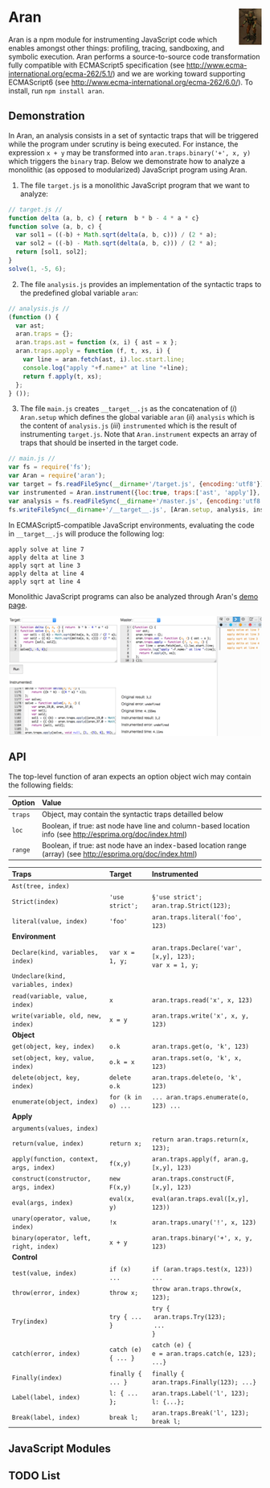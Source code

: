 # Aran <img src="aran.png" align="right" alt="aran-logo" title="Aran Linvail"/>

Aran is a npm module for instrumenting JavaScript code which enables amongst other things: profiling, tracing, sandboxing, and symbolic execution. Aran performs a source-to-source code transformation fully compatible with ECMAScript5 specification (see http://www.ecma-international.org/ecma-262/5.1/) and we are working toward supporting ECMAScript6 (see http://www.ecma-international.org/ecma-262/6.0/). To install, run `npm install aran`.

## Demonstration

In Aran, an analysis consists in a set of syntactic traps that will be triggered while the program under scrutiny is being executed.
For instance, the expression `x + y` may be transformed into `aran.traps.binary('+', x, y)` which triggers the `binary` trap.
Below we demonstrate how to analyze a monolithic (as opposed to modularized) JavaScript program using Aran.

1. The file `target.js` is a monolithic JavaScript program that we want to analyze:

  ```javascript
  // target.js //
  function delta (a, b, c) { return  b * b - 4 * a * c}
  function solve (a, b, c) {
    var sol1 = ((-b) + Math.sqrt(delta(a, b, c))) / (2 * a);
    var sol2 = ((-b) - Math.sqrt(delta(a, b, c))) / (2 * a);
    return [sol1, sol2];
  }
  solve(1, -5, 6);
  ```

2. The file `analysis.js` provides an implementation of the syntactic traps to the predefined global variable `aran`:

  ```javascript
  // analysis.js //
  (function () {
    var ast;
    aran.traps = {};
    aran.traps.ast = function (x, i) { ast = x };
    aran.traps.apply = function (f, t, xs, i) {
      var line = aran.fetch(ast, i).loc.start.line;
      console.log("apply "+f.name+" at line "+line);
      return f.apply(t, xs);
    };
  } ());
  ```

3. The file `main.js` creates `__target__.js` as the concatenation of (*i*) `Aran.setup` which defines the global variable `aran` (*ii*) `analysis` which is the content of `analysis.js` (*iii*) `instrumented` which is the result of instrumenting `target.js`. Note that `Aran.instrument` expects an array of traps that should be inserted in the target code.

  ```javascript
  // main.js //
  var fs = require('fs');
  var Aran = require('aran');
  var target = fs.readFileSync(__dirname+'/target.js', {encoding:'utf8'});
  var instrumented = Aran.instrument({loc:true, traps:['ast', 'apply']}, target);
  var analysis = fs.readFileSync(__dirname+'/master.js', {encoding:'utf8'});
  fs.writeFileSync(__dirname+'/__target__.js', [Aran.setup, analysis, instrumented].join('\n'));
  ```

In ECMAScript5-compatible JavaScript environments, evaluating the code in `__target__.js` will produce the following log: 

```
apply solve at line 7
apply delta at line 3
apply sqrt at line 3
apply delta at line 4
apply sqrt at line 4
```

Monolithic JavaScript programs can also be analyzed through Aran's [demo page](http://rawgit.com/lachrist/aran/master/glitterdust/demo.html).

<img src="demo.png" align="center" alt="demo-screenshot" title="Aran's demonstration page"/>

## API

The top-level function of aran expects an option object wich may contain the following fields:

Option  | Value
:-------|:----------------
`traps` | Object, may contain the syntactic traps detailled below
`loc`   | Boolean, if true: ast node have line and column-based location info (see http://esprima.org/doc/index.html)
`range` | Boolean, if true: ast node have an index-based location range (array) (see http://esprima.org/doc/index.html)

Traps                                        | Target              | Instrumented
:--------------------------------------------|:--------------------|:------------------------------------------------------
`Ast(tree, index)`                           |                     |
`Strict(index)`                              | `'use strict';`     | `§'use strict';`<br>`aran.trap.Strict(123);`
`literal(value, index)`                      | `'foo'`             | `aran.traps.literal('foo', 123)`
**Environment**                              |                     |
`Declare(kind, variables, index)`            | `var x = 1, y;`     | `aran.traps.Declare('var', [x,y], 123);`<br>`var x = 1, y;`
`Undeclare(kind, variables, index)`          |                     |
`read(variable, value, index)`               | `x`                 | `aran.traps.read('x', x, 123)` |
`write(variable, old, new, index)`           | `x = y`             | `aran.traps.write('x', x, y, 123)`
**Object**                                   |                     |
`get(object, key, index)`                    | `o.k`               | `aran.traps.get(o, 'k', 123)` 
`set(object, key, value, index)`             | `o.k = x`           | `aran.traps.set(o, 'k', x, 123)`
`delete(object, key, index)`                 | `delete o.k`        | `aran.traps.delete(o, 'k', 123)`
`enumerate(object, index)`                   | `for (k in o) ...`  | `... aran.traps.enumerate(o, 123) ...`
**Apply**                                    |                     |
`arguments(values, index)`                   |                     |
`return(value, index)`                       | `return x;`         | `return aran.traps.return(x, 123);`
`apply(function, context, args, index)`      | `f(x,y)`            | `aran.traps.apply(f, aran.g, [x,y], 123)`
`construct(constructor, args, index)`        | `new F(x,y)`        | `aran.traps.construct(F, [x,y], 123)`
`eval(args, index)`                          | `eval(x, y)`        | `eval(aran.traps.eval([x,y], 123))`
`unary(operator, value, index)`              | `!x`                | `aran.traps.unary('!', x, 123)`
`binary(operator, left, right, index)`       | `x + y`             | `aran.traps.binary('+', x, y, 123)`
**Control**                                  |                     |
`test(value, index)`                         | `if (x) ...`        | `if (aran.traps.test(x, 123)) ...`
`throw(error, index)`                        | `throw x;`          | `throw aran.traps.throw(x, 123);`
`Try(index)`                                 | `try { ... }`       | `try { `<br>&nbsp;`aran.traps.Try(123);`<br>&nbsp;`...`<br>`}`
`catch(error, index)`                        | `catch (e) { ... }` | `catch (e) { `<br>`e = aran.traps.catch(e, 123); ...}`
`Finally(index)`                             | `finally { ... }`   | `finally { aran.traps.Finally(123); ...}`
`Label(label, index)`                        | `l: { ... };`       | `aran.traps.Label('l', 123);`<br>`l: {...};`
`Break(label, index)`                        | `break l;`          | `aran.traps.Break('l', 123);`<br>`break l;`

## JavaScript Modules



## TODO List